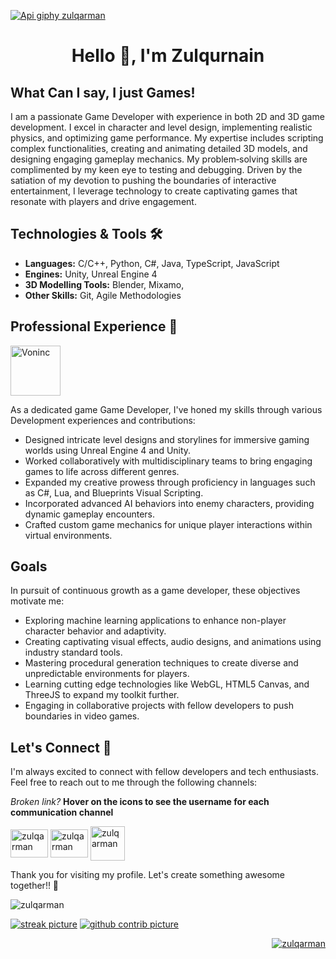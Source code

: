 [![Api giphy zulqarman](https://developers.giphy.com/branch/master/static/api-512d36c09662682717108a38bbb5c57d.gif)](https://zulqarman.me)

<h1 align="center">Hello 👋, I'm Zulqurnain </h1>

## What Can I say, I just Games!


I am a passionate Game Developer with experience in both 2D and 3D game development. I excel in character and level design, implementing
realistic physics, and optimizing game performance. My expertise includes scripting complex functionalities, creating and animating detailed 3D
models, and designing engaging gameplay mechanics. My problem‑solving skills are complimented by my keen eye to testing and debugging.
Driven by the satiation of my devotion to pushing the boundaries of interactive entertainment, I leverage technology to create captivating games
that resonate with players and drive engagement.

## Technologies & Tools 🛠️


- **Languages:** C/C++, Python, C#, Java, TypeScript, JavaScript
- **Engines:** Unity, Unreal Engine 4
- **3D Modelling Tools:** Blender, Mixamo,
- **Other Skills:** Git, Agile Methodologies

        
## Professional Experience 💼

<p align="left">
<a href="https://voninc.tech" target="_blank" >
    <img
      src="https://avatars.githubusercontent.com/u/154637883?s=200&v=4"
      alt="Voninc"
      height="80"
    />
  </a>
</p>
As a dedicated game Game Developer, I've honed my skills through various Development experiences and contributions:

- Designed intricate level designs and storylines for immersive gaming worlds using Unreal Engine 4 and Unity.
- Worked collaboratively with multidisciplinary teams to bring engaging games to life across different genres.
- Expanded my creative prowess through proficiency in languages such as C#, Lua, and Blueprints Visual Scripting.
- Incorporated advanced AI behaviors into enemy characters, providing dynamic gameplay encounters.
- Crafted custom game mechanics for unique player interactions within virtual environments.

## Goals

In pursuit of continuous growth as a game developer, these objectives motivate me:

- Exploring machine learning applications to enhance non-player character behavior and adaptivity.
- Creating captivating visual effects, audio designs, and animations using industry standard tools.
- Mastering procedural generation techniques to create diverse and unpredictable environments for players.
- Learning cutting edge technologies like WebGL, HTML5 Canvas, and ThreeJS to expand my toolkit further.
- Engaging in collaborative projects with fellow developers to push boundaries in video games.


## Let's Connect 🤝

I'm always excited to connect with fellow developers and tech enthusiasts. Feel free to reach out to me through the following channels:

<i>Broken link?</i>  <strong>Hover on the icons to see the username for each communication channel </strong>

<p align="left">
    <a href="https://wa.link/vldo25" target="_blank"
      ><img
        title = "+92 3351697279"
        align="center"
        src="https://raw.githubusercontent.com/rahuldkjain/github-profile-readme-generator/master/src/images/icons/Social/whatsapp.svg"
        alt="zulqarman"
        height="45"
        width="60"
    /></a>
    <a href="https://linkedin.com/in/mzul503" target="_blank"
      ><img
        title = "@mzul503"
        align="center"
        src="https://raw.githubusercontent.com/rahuldkjain/github-profile-readme-generator/master/src/images/icons/Social/linked-in-alt.svg"
        alt="zulqarman"
        height="45"
        width="60"
    /></a>
  <a href="https://discord.com/users/388993461770125314" target="_blank" 
      ><img
        title = "konr4d"
        align="center"
        src="https://raw.githubusercontent.com/rahuldkjain/github-profile-readme-generator/888aff31e1d26dd2a6acf6afebbc34970aeb0118/src/images/icons/Social/discord.svg"
        alt="zulqarman"
        height="55"
        /></a>

  
  </p>
</p>
Thank you for visiting my profile. Let's create something awesome together!! 🚀

<p align="left"> <img src="https://komarev.com/ghpvc/?username=zulqarman&label=Profile%20views&color=0e75b6&style=flat" alt="zulqarman" /> </p>
<p align="center">

  [![streak picture](https://github-readme-streak-stats.herokuapp.com/?user=zulqarman&)](https://zulqarman.me) 
  [![github contrib picture](https://github-readme-stats.vercel.app/api?username=zulqarman&hide=contribs,prs)](https://zulqarman.me) 
  
<p align="right"> <a href="https://twitter.com/zulqarman" target="blank"><img src="https://img.shields.io/twitter/follow/zulqarman?logo=twitter&style=for-the-badge" alt="zulqarman" /></a> </p>
